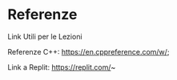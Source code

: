 # Referenze
Link Utili per le Lezioni

Referenze C++: https://en.cppreference.com/w/;

Link a Replit: https://replit.com/~
